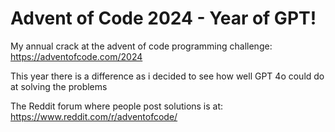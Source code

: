 # Advent of Code 2024 - Year of GPT!

My annual crack at the advent of code programming challenge: https://adventofcode.com/2024

This year there is a difference as i decided to see how well GPT 4o could do at solving the problems

The Reddit forum where people post solutions is at:  https://www.reddit.com/r/adventofcode/